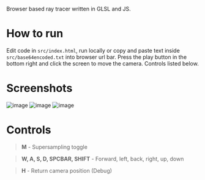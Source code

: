 Browser based ray tracer written in GLSL and JS.

# How to run

Edit code in `src/index.html`, run locally or copy and paste text inside `src/base64encoded.txt` into browser url bar.
Press the play button in the bottom right and click the screen to move the camera. Controls listed below.

# Screenshots

![image](https://github.com/chedsapp/raytracer.js/assets/105121442/66f878aa-a452-4678-a49b-1ad0c0b1ddd6)
![image](https://github.com/chedsapp/raytracer.js/assets/105121442/42eee461-1a21-40d6-b026-544106f09c33)
![image](https://github.com/chedsapp/raytracer.js/assets/105121442/5951b02c-5af2-4c35-935f-5c322c4e4c6f)

# Controls

> **M** - Supersampling toggle

> **W, A, S, D, SPCBAR, SHIFT** - Forward, left, back, right, up, down

> **H** - Return camera position (Debug)
